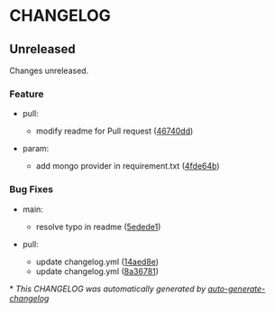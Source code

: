 # CHANGELOG

## Unreleased

Changes unreleased.

### Feature

- pull:
  - modify readme for Pull request ([46740dd](https://github.com/DeloitteHux/Data_Prep_Airflow/commit/46740ddc5b1147ca0281263b7fadb7891319af46))

- param:
  - add mongo provider in requirement.txt ([4fde64b](https://github.com/DeloitteHux/Data_Prep_Airflow/commit/4fde64b9edecedb94f81e310c4a610f89516dbe7))

### Bug Fixes

- main:
  - resolve typo in readme ([5edede1](https://github.com/DeloitteHux/Data_Prep_Airflow/commit/5edede142c151ad83bb835c31255cb47e3f968f4))

- pull:
  - update changelog.yml  ([14aed8e](https://github.com/DeloitteHux/Data_Prep_Airflow/commit/14aed8ee141ebe2a579ebbdad9120b6e3cc83407))
  - update changelog.yml ([8a36781](https://github.com/DeloitteHux/Data_Prep_Airflow/commit/8a36781bb4ccdda51bd93b5009e93ceea4551b80))

\* *This CHANGELOG was automatically generated by [auto-generate-changelog](https://github.com/BobAnkh/auto-generate-changelog)*
